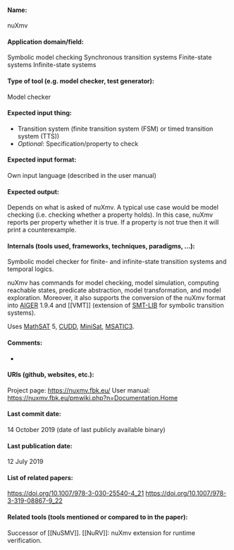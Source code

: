 #### Name:
nuXmv

#### Application domain/field:
Symbolic model checking
Synchronous transition systems
Finite-state systems
Infinite-state systems

#### Type of tool (e.g. model checker, test generator):
Model checker

#### Expected input thing:
- Transition system (finite transition system (FSM) or timed transition system (TTS))
- *Optional*: Specification/property to check

#### Expected input format:
Own input language (described in the user manual)

#### Expected output:
Depends on what is asked of nuXmv.
A typical use case would be model checking (i.e. checking whether a property holds). In this case, nuXmv reports per property whether it is true. If a property is not true then it will print a counterexample.

#### Internals (tools used, frameworks, techniques, paradigms, ...):
Symbolic model checker for finite- and infinite-state transition systems and temporal logics.

nuXmv has commands for model checking, model simulation, computing reachable states, predicate abstraction, model transformation, and model exploration.
Moreover, it also supports the conversion of the nuXmv format into [AIGER](../../Formats/AIGER.md) 1.9.4 and [[VMT]] (extension of [SMT-LIB](../../Formats/SMT-LIB.md) for symbolic transition systems).

Uses [MathSAT](../Solvers/SMT/MathSAT.md) 5, [CUDD](../Libraries/CUDD.md), [MiniSat](../Solvers/SAT/MiniSat.md), [MSATIC3](../Solvers/MSATIC3.md).

#### Comments:
-

#### URIs (github, websites, etc.):
Project page: https://nuxmv.fbk.eu/
User manual: https://nuxmv.fbk.eu/pmwiki.php?n=Documentation.Home

#### Last commit date:
14 October 2019 (date of last publicly available binary)

#### Last publication date:
12 July 2019

#### List of related papers:
https://doi.org/10.1007/978-3-030-25540-4_21
https://doi.org/10.1007/978-3-319-08867-9_22

#### Related tools (tools mentioned or compared to in the paper):
Successor of [[NuSMV]].
[[NuRV]]: nuXmv extension for runtime verification.